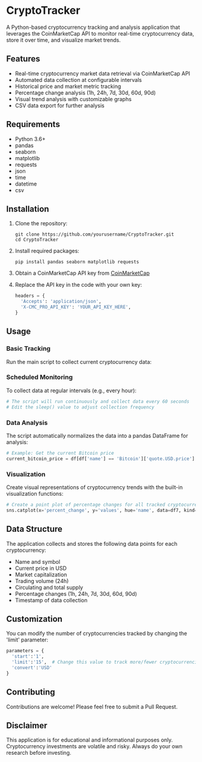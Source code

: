 # CryptoTracker

A Python-based cryptocurrency tracking and analysis application that leverages the CoinMarketCap API to monitor real-time cryptocurrency data, store it over time, and visualize market trends.

## Features

- Real-time cryptocurrency market data retrieval via CoinMarketCap API
- Automated data collection at configurable intervals
- Historical price and market metric tracking
- Percentage change analysis (1h, 24h, 7d, 30d, 60d, 90d)
- Visual trend analysis with customizable graphs
- CSV data export for further analysis

## Requirements

- Python 3.6+
- pandas
- seaborn
- matplotlib
- requests
- json
- time
- datetime
- csv

## Installation

1. Clone the repository:
   ```
   git clone https://github.com/yourusername/CryptoTracker.git
   cd CryptoTracker
   ```

2. Install required packages:
   ```
   pip install pandas seaborn matplotlib requests
   ```

3. Obtain a CoinMarketCap API key from [CoinMarketCap](https://coinmarketcap.com/api/)

4. Replace the API key in the code with your own key:
   ```python
   headers = {
     'Accepts': 'application/json',
     'X-CMC_PRO_API_KEY': 'YOUR_API_KEY_HERE',
   }
   ```

## Usage

### Basic Tracking
Run the main script to collect current cryptocurrency data:


### Scheduled Monitoring
To collect data at regular intervals (e.g., every hour):

```python
# The script will run continuously and collect data every 60 seconds
# Edit the sleep() value to adjust collection frequency
```

### Data Analysis

The script automatically normalizes the data into a pandas DataFrame for analysis:

```python
# Example: Get the current Bitcoin price
current_bitcoin_price = df[df['name'] == 'Bitcoin']['quote.USD.price'].values[0]
```

### Visualization

Create visual representations of cryptocurrency trends with the built-in visualization functions:

```python
# Create a point plot of percentage changes for all tracked cryptocurrencies
sns.catplot(x='percent_change', y='values', hue='name', data=df7, kind='point')
```

## Data Structure

The application collects and stores the following data points for each cryptocurrency:

- Name and symbol
- Current price in USD
- Market capitalization
- Trading volume (24h)
- Circulating and total supply
- Percentage changes (1h, 24h, 7d, 30d, 60d, 90d)
- Timestamp of data collection

## Customization

You can modify the number of cryptocurrencies tracked by changing the 'limit' parameter:

```python
parameters = {
  'start':'1',
  'limit':'15',  # Change this value to track more/fewer cryptocurrencies
  'convert':'USD'
}
```

## Contributing

Contributions are welcome! Please feel free to submit a Pull Request.

## Disclaimer

This application is for educational and informational purposes only. Cryptocurrency investments are volatile and risky. Always do your own research before investing.

